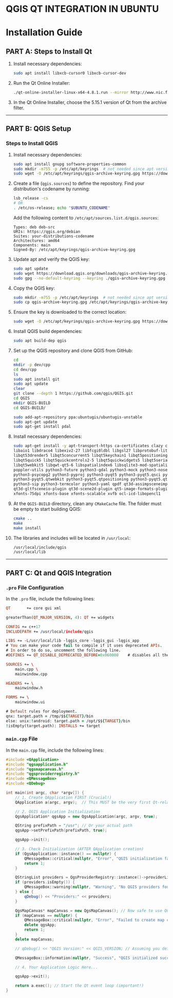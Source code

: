# QGIS QT INTEGRATION IN UBUNTU

# Installation Guide

## PART A: Steps to Install Qt

1. Install necessary dependencies:
    ```bash
    sudo apt install libxcb-cursor0 libxcb-cursor-dev
    ```

2. Run the Qt Online Installer:
    ```bash
    ./qt-online-installer-linux-x64-4.8.1.run --mirror http://www.nic.funet.fi/pub/mirrors/download.qt-project.org
    ```

3. In the Qt Online Installer, choose the 5.15.1 version of Qt from the archive filter.

---

## PART B: QGIS Setup

### Steps to Install QGIS

1. Install necessary dependencies:
    ```bash
    sudo apt install gnupg software-properties-common
    sudo mkdir -m755 -p /etc/apt/keyrings  # not needed since apt version 2.4.0 like Debian 12 and Ubuntu 22 or newer
    sudo wget -O /etc/apt/keyrings/qgis-archive-keyring.gpg https://download.qgis.org/downloads/qgis-archive-keyring.gpg
    ```

2. Create a file (`qgis.sources`) to define the repository. Find your distribution's codename by running:
    ```bash
    lsb_release -cs
    # OR
    . /etc/os-release; echo "$UBUNTU_CODENAME"
    ```

   Add the following content to `/etc/apt/sources.list.d/qgis.sources`:
    ```text
    Types: deb deb-src
    URIs: https://qgis.org/debian
    Suites: your-distributions-codename
    Architectures: amd64
    Components: main
    Signed-By: /etc/apt/keyrings/qgis-archive-keyring.gpg
    ```

3. Update apt and verify the QGIS key:
    ```bash
    sudo apt update
    sudo wget https://download.qgis.org/downloads/qgis-archive-keyring.gpg
    sudo gpg --no-default-keyring --keyring ./qgis-archive-keyring.gpg --list-keys
    ```

4. Copy the QGIS key:
    ```bash
    sudo mkdir -m755 -p /etc/apt/keyrings  # not needed since apt version 2.4.0 like Debian 12 and Ubuntu 22 or newer
    sudo cp qgis-archive-keyring.gpg /etc/apt/keyrings/qgis-archive-keyring.gpg
    ```

5. Ensure the key is downloaded to the correct location:
    ```bash
    sudo wget -O /etc/apt/keyrings/qgis-archive-keyring.gpg https://download.qgis.org/downloads/qgis-archive-keyring.gpg
    ```

6. Install QGIS build dependencies:
    ```bash
    sudo apt build-dep qgis
    ```

7. Set up the QGIS repository and clone QGIS from GitHub:
    ```bash
    cd
    mkdir -p dev/cpp
    cd dev/cpp
    ls
    sudo apt install git
    sudo apt update
    clear
    git clone --depth 1 https://github.com/qgis/QGIS.git
    cd QGIS
    mkdir QGIS-BUILD
    cd QGIS-BUILD/
    
    sudo add-apt-repository ppa:ubuntugis/ubuntugis-unstable
    sudo apt-get update
    sudo apt-get install pdal
    ```

8. Install necessary dependencies:
    ```bash
    sudo apt-get install -y apt-transport-https ca-certificates clazy cmake curl dh-python git gdal-bin gnupg gpsbabel graphviz \
    libaio1 libdraco4 libexiv2-27 libfcgi0ldbl libgsl27 libprotobuf-lite17 libqca-qt5-2-plugins libqt53dextras5 \
    libqt53drender5 libqt5concurrent5 libqt5keychain1 libqt5positioning5 libqt5multimedia5 libqt5qml5 \
    libqt5quick5 libqt5quickcontrols2-5 libqt5quickwidgets5 libqt5serialport5 libqt5sql5-odbc libqt5sql5-sqlite \
    libqt5webkit5 libqwt-qt5-6 libspatialindex6 libsqlite3-mod-spatialite libzip4 lighttpd locales pdal \
    poppler-utils python3-future python3-gdal python3-mock python3-nose2 python3-numpy python3-owslib python3-pip \
    python3-psycopg2 python3-pyproj python3-pyqt5 python3-pyqt5.qsci python3-pyqt5.qtsql python3-pyqt5.qtsvg \
    python3-pyqt5.qtwebkit python3-pyqt5.qtpositioning python3-pyqt5.qtmultimedia python3-pyqt5.qtserialport \
    python3-sip python3-termcolor python3-yaml qpdf qt3d-assimpsceneimport-plugin qt3d-defaultgeometryloader-plugin \
    qt3d-gltfsceneio-plugin qt3d-scene2d-plugin qt5-image-formats-plugins saga supervisor unzip xauth xfonts-100dpi \
    xfonts-75dpi xfonts-base xfonts-scalable xvfb ocl-icd-libopencl1
    ```

9. At the `QGIS-BUILD` directory, clean any `CMakeCache` file. The folder must be empty to start building QGIS:
    ```bash
    cmake ..
    make
    make install
    ```

10. The libraries and includes will be located in `/usr/local`:
    ```bash
    /usr/local/include/qgis
    /usr/local/lib
    ```

---

## PART C: Qt and QGIS Integration

### `.pro` File Configuration

In the `.pro` file, include the following lines:
```pro
QT       += core gui xml

greaterThan(QT_MAJOR_VERSION, 4): QT += widgets

CONFIG += c++17
INCLUDEPATH += /usr/local/include/qgis

LIBS += -L/usr/local/lib -lqgis_core -lqgis_gui -lqgis_app
# You can make your code fail to compile if it uses deprecated APIs.
# In order to do so, uncomment the following line.
#DEFINES += QT_DISABLE_DEPRECATED_BEFORE=0x060000    # disables all the APIs deprecated before Qt 6.0.0

SOURCES += \
    main.cpp \
    mainwindow.cpp

HEADERS += \
    mainwindow.h

FORMS += \
    mainwindow.ui

# Default rules for deployment.
qnx: target.path = /tmp/$${TARGET}/bin
else: unix:!android: target.path = /opt/$${TARGET}/bin
!isEmpty(target.path): INSTALLS += target
```

### `main.cpp` File 

In the `main.cpp` file, include the following lines:
```main.cpp
#include <QApplication>
#include "qgsapplication.h"
#include "qgsmapcanvas.h"
#include "qgsproviderregistry.h"
#include <QMessageBox>
#include <QDebug>

int main(int argc, char *argv[]) {
    // 1. Create QApplication FIRST (Crucial!)
    QApplication a(argc, argv);  // This MUST be the very first Qt-related line

    // 2. QGIS Application Initialization
    QgsApplication* qgsApp = new QgsApplication(argc, argv, true);

    QString prefixPath = "/usr"; // Or your actual path
    qgsApp->setPrefixPath(prefixPath, true);

    qgsApp->init();

    // 3. Check Initialization (AFTER QApplication creation)
    if (QgsApplication::instance() == nullptr) {
        QMessageBox::critical(nullptr, "Error", "QGIS initialization failed!");
        return 1;
    }

    QStringList providers = QgsProviderRegistry::instance()->providerList();
    if (providers.isEmpty()) {
        QMessageBox::warning(nullptr, "Warning", "No QGIS providers found. Check prefix path.");
    } else {
        qDebug() << "Providers:" << providers;
    }

    QgsMapCanvas* mapCanvas = new QgsMapCanvas(); // Now safe to use QGIS/Qt classes
    if (mapCanvas == nullptr) {
        QMessageBox::critical(nullptr, "Error", "Failed to create map canvas.");
        delete qgsApp;
        return 1;
    }
    delete mapCanvas;

    // qDebug() << "QGIS Version:" << QGIS_VERSION; // Assuming you defined QGIS_VERSION in .pro

    QMessageBox::information(nullptr, "Success", "QGIS initialized successfully!");

    // 4. Your Application Logic Here...

    qgsApp->exit();

    return a.exec(); // Start the Qt event loop (important!)
}

```
